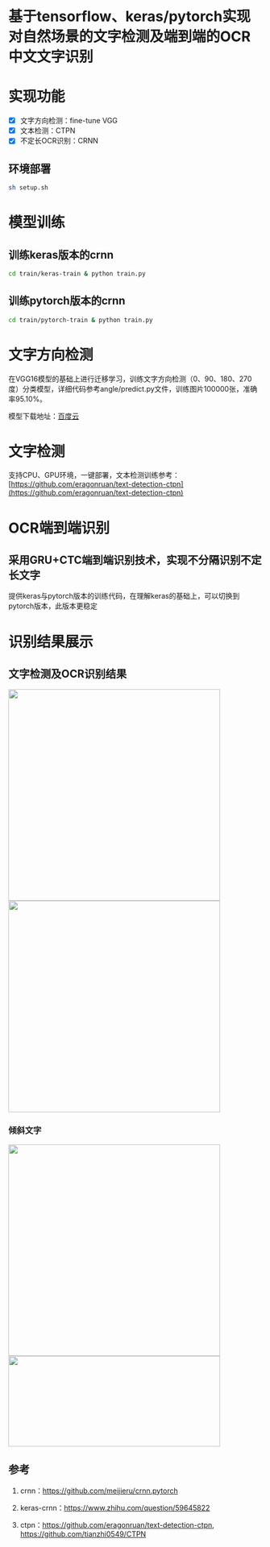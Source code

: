 # 基于tensorflow、keras/pytorch实现对自然场景的文字检测及端到端的OCR中文文字识别

# 实现功能

- [x] 文字方向检测：fine-tune VGG
- [x] 文本检测：CTPN
- [x] 不定长OCR识别：CRNN

## 环境部署
``` Bash
sh setup.sh
```

# 模型训练

## 训练keras版本的crnn   

``` Bash
cd train/keras-train & python train.py
```

## 训练pytorch版本的crnn   

``` Bash
cd train/pytorch-train & python train.py
```

# 文字方向检测
在VGG16模型的基础上进行迁移学习，训练文字方向检测（0、90、180、270度）分类模型，详细代码参考angle/predict.py文件，训练图片100000张，准确率95.10%。

模型下载地址：[百度云](https://pan.baidu.com/s/1nwEyxDZ)

# 文字检测
支持CPU、GPU环境，一键部署，文本检测训练参考：[https://github.com/eragonruan/text-detection-ctpn](https://github.com/eragonruan/text-detection-ctpn)

# OCR端到端识别
## 采用GRU+CTC端到端识别技术，实现不分隔识别不定长文字
提供keras与pytorch版本的训练代码，在理解keras的基础上，可以切换到pytorch版本，此版本更稳定   

# 识别结果展示
## 文字检测及OCR识别结果
<div>
<img width="420" height="420" src="https://github.com/chineseocr/chinses-ocr/blob/master/img/tmp.jpg"/>
<img width="420" height="420" src="https://github.com/chineseocr/chinses-ocr/blob/master/img/tmp.png"/>
</div>

### 倾斜文字 

<div>
<img width="420" height="420" src="https://github.com/chineseocr/chinses-ocr/blob/master/img/tmp1.jpg"/>
<img width="420" height="180" src="https://github.com/chineseocr/chinses-ocr/blob/master/img/tmp1.png"/>
</div>

## 参考

1. crnn：https://github.com/meijieru/crnn.pytorch

2. keras-crnn：https://www.zhihu.com/question/59645822 

3. ctpn：https://github.com/eragonruan/text-detection-ctpn, https://github.com/tianzhi0549/CTPN 


